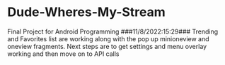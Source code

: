 # Dude-Wheres-My-Stream
Final Project for Android Programming
###11/8/2022:15:29###
Trending and Favorites list are working along with the pop up minioneview and oneview fragments.
Next steps are to get settings and menu overlay working and then move on to API calls
